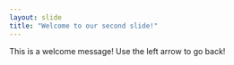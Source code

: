 ```yaml
---
layout: slide
title: "Welcome to our second slide!"
---
```

This is a welcome message!
Use the left arrow to go back!
